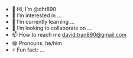 - 👋 Hi, I’m @dht890
- 👀 I’m interested in ...
- 🌱 I’m currently learning ...
- 💞️ I’m looking to collaborate on ...
- 📫 How to reach me david.tran890@gmail.com
- 😄 Pronouns: he/him
- ⚡ Fun fact: ...

<!---
dht890/dht890 is a ✨ special ✨ repository because its `README.md` (this file) appears on your GitHub profile.
You can click the Preview link to take a look at your changes.
--->
